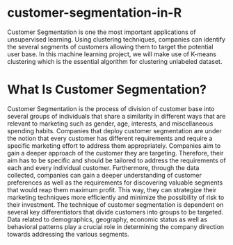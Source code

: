 # customer-segmentation-in-R

Customer Segmentation is one the most important applications of unsupervised learning. Using clustering techniques, companies can identify the several segments of customers allowing them to target the potential user base. In this machine learning project, we will make use of K-means clustering which is the essential algorithm for clustering unlabeled dataset. 

# What Is Customer Segmentation?
Customer Segmentation is the process of division of customer base into several groups of individuals that share a similarity in different ways that are relevant to marketing such as gender, age, interests, and miscellaneous spending habits. Companies that deploy customer segmentation are under the notion that every customer has different requirements and require a specific marketing effort to address them appropriately. Companies aim to gain a deeper approach of the customer they are targeting. Therefore, their aim has to be specific and should be tailored to address the requirements of each and every individual customer. Furthermore, through the data collected, companies can gain a deeper understanding of customer preferences as well as the requirements for discovering valuable segments that would reap them maximum profit. This way, they can strategize their marketing techniques more efficiently and minimize the possibility of risk to their investment. The technique of customer segmentation is dependent on several key differentiators that divide customers into groups to be targeted. Data related to demographics, geography, economic status as well as behavioral patterns play a crucial role in determining the company direction towards addressing the various segments.
